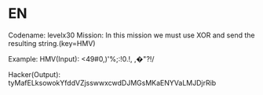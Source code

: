 # EN
Codename: levelx30
Mission: In this mission we must use XOR and send the resulting string.(key=HMV)

Example: 
HMV(Input): <49#0,)'%;:!0.!,
,�"?!/

Hacker(Output): tyMafELksowokYfddVZjsswwxcwdDJMGsMKaENYVaLMJDjrRib
